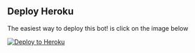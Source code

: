 ## Deploy Heroku

The easiest way to deploy this bot! is click on the image below

<p align=""><a href="https://heroku.com/deploy?template=https://github.com/PanduTorrent/python-aria-mirror-bot-1/tree/master"> <img src="https://camo.githubusercontent.com/83b0e95b38892b49184e07ad572c94c8038323fb/68747470733a2f2f7777772e6865726f6b7563646e2e636f6d2f6465706c6f792f627574746f6e2e737667" alt="Deploy to Heroku" /></a></p>
